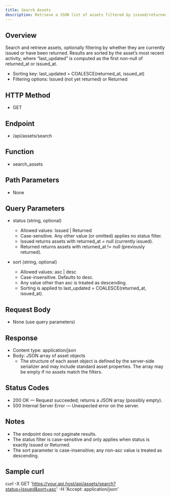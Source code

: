 ```yaml
---
title: Search Assets
description: Retrieve a JSON list of assets filtered by issued/returned status and sorted by most recent activity (issued or returned).
---
```


## Overview

Search and retrieve assets, optionally filtering by whether they are currently issued or have been returned. Results are sorted by the asset’s most recent activity, where “last_updated” is computed as the first non-null of returned_at or issued_at.

- Sorting key: last_updated = COALESCE(returned_at, issued_at)
- Filtering options: Issued (not yet returned) or Returned

## HTTP Method

- GET

## Endpoint

- /api/assets/search

## Function

- search_assets

## Path Parameters

- None

## Query Parameters

- status (string, optional)
  - Allowed values: Issued | Returned
  - Case-sensitive. Any other value (or omitted) applies no status filter.
  - Issued returns assets with returned_at = null (currently issued).
  - Returned returns assets with returned_at != null (previously returned).

- sort (string, optional)
  - Allowed values: asc | desc
  - Case-insensitive. Defaults to desc.
  - Any value other than asc is treated as descending.
  - Sorting is applied to last_updated = COALESCE(returned_at, issued_at).

## Request Body

- None (use query parameters)

## Response

- Content type: application/json
- Body: JSON array of asset objects
  - The structure of each asset object is defined by the server-side serializer and may include standard asset properties. The array may be empty if no assets match the filters.

## Status Codes

- 200 OK — Request succeeded; returns a JSON array (possibly empty).
- 500 Internal Server Error — Unexpected error on the server.

## Notes

- The endpoint does not paginate results.
- The status filter is case-sensitive and only applies when status is exactly Issued or Returned.
- The sort parameter is case-insensitive; any non-asc value is treated as descending.

## Sample curl

curl -X GET 'https://your.api.host/api/assets/search?status=Issued&sort=asc' -H 'Accept: application/json'